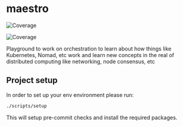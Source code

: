 # maestro

![Coverage](data:image/svg+xml;base64,)

![Coverage](data:image/svg+xml;base64,...)

Playground to work on orchestration to learn about how things like Kubernetes, Nomad, etc work and learn new concepts in the real of distributed computing like networking, node consensus, etc


## Project setup

In order to set up your env environment please run:

```sh
./scripts/setup
```

This will setup pre-commit checks and install the required packages.